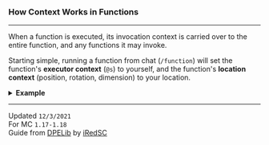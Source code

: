 ### How Context Works in Functions
---

When a function is executed, its invocation context is carried over to the entire function, and any functions it may invoke.

Starting simple, running a function from chat (`/function`) will set the function's **executor context** (`@s`) to yourself, and the function's **location context** (position, rotation, dimension) to your location.
<details>
<summary><b>Example</b></summary>

`@function -user:say`
```mcfunction
# This will run as and at the player who runs '/function -user:say'
say hi
particle flame ~ ~ ~
```
</details>


---
Updated `12/3/2021` <br />
For MC `1.17-1.18` <br />
Guide from [DPELib](https://github.com/iRedSC/DPELib) by [iRedSC](https://github.com/iRedSC)